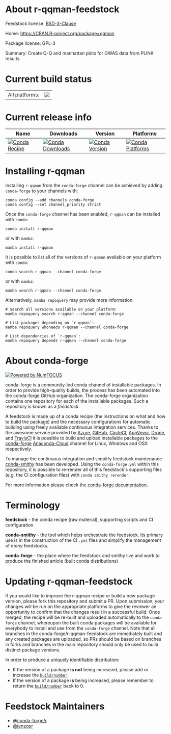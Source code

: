 About r-qqman-feedstock
=======================

Feedstock license: [BSD-3-Clause](https://github.com/conda-forge/r-qqman-feedstock/blob/main/LICENSE.txt)

Home: https://CRAN.R-project.org/package=qqman

Package license: GPL-3

Summary: Create Q-Q and manhattan plots for GWAS data from PLINK results.

Current build status
====================


<table><tr><td>All platforms:</td>
    <td>
      <a href="https://dev.azure.com/conda-forge/feedstock-builds/_build/latest?definitionId=8016&branchName=main">
        <img src="https://dev.azure.com/conda-forge/feedstock-builds/_apis/build/status/r-qqman-feedstock?branchName=main">
      </a>
    </td>
  </tr>
</table>

Current release info
====================

| Name | Downloads | Version | Platforms |
| --- | --- | --- | --- |
| [![Conda Recipe](https://img.shields.io/badge/recipe-r--qqman-green.svg)](https://anaconda.org/conda-forge/r-qqman) | [![Conda Downloads](https://img.shields.io/conda/dn/conda-forge/r-qqman.svg)](https://anaconda.org/conda-forge/r-qqman) | [![Conda Version](https://img.shields.io/conda/vn/conda-forge/r-qqman.svg)](https://anaconda.org/conda-forge/r-qqman) | [![Conda Platforms](https://img.shields.io/conda/pn/conda-forge/r-qqman.svg)](https://anaconda.org/conda-forge/r-qqman) |

Installing r-qqman
==================

Installing `r-qqman` from the `conda-forge` channel can be achieved by adding `conda-forge` to your channels with:

```
conda config --add channels conda-forge
conda config --set channel_priority strict
```

Once the `conda-forge` channel has been enabled, `r-qqman` can be installed with `conda`:

```
conda install r-qqman
```

or with `mamba`:

```
mamba install r-qqman
```

It is possible to list all of the versions of `r-qqman` available on your platform with `conda`:

```
conda search r-qqman --channel conda-forge
```

or with `mamba`:

```
mamba search r-qqman --channel conda-forge
```

Alternatively, `mamba repoquery` may provide more information:

```
# Search all versions available on your platform:
mamba repoquery search r-qqman --channel conda-forge

# List packages depending on `r-qqman`:
mamba repoquery whoneeds r-qqman --channel conda-forge

# List dependencies of `r-qqman`:
mamba repoquery depends r-qqman --channel conda-forge
```


About conda-forge
=================

[![Powered by
NumFOCUS](https://img.shields.io/badge/powered%20by-NumFOCUS-orange.svg?style=flat&colorA=E1523D&colorB=007D8A)](https://numfocus.org)

conda-forge is a community-led conda channel of installable packages.
In order to provide high-quality builds, the process has been automated into the
conda-forge GitHub organization. The conda-forge organization contains one repository
for each of the installable packages. Such a repository is known as a *feedstock*.

A feedstock is made up of a conda recipe (the instructions on what and how to build
the package) and the necessary configurations for automatic building using freely
available continuous integration services. Thanks to the awesome service provided by
[Azure](https://azure.microsoft.com/en-us/services/devops/), [GitHub](https://github.com/),
[CircleCI](https://circleci.com/), [AppVeyor](https://www.appveyor.com/),
[Drone](https://cloud.drone.io/welcome), and [TravisCI](https://travis-ci.com/)
it is possible to build and upload installable packages to the
[conda-forge](https://anaconda.org/conda-forge) [Anaconda-Cloud](https://anaconda.org/)
channel for Linux, Windows and OSX respectively.

To manage the continuous integration and simplify feedstock maintenance
[conda-smithy](https://github.com/conda-forge/conda-smithy) has been developed.
Using the ``conda-forge.yml`` within this repository, it is possible to re-render all of
this feedstock's supporting files (e.g. the CI configuration files) with ``conda smithy rerender``.

For more information please check the [conda-forge documentation](https://conda-forge.org/docs/).

Terminology
===========

**feedstock** - the conda recipe (raw material), supporting scripts and CI configuration.

**conda-smithy** - the tool which helps orchestrate the feedstock.
                   Its primary use is in the construction of the CI ``.yml`` files
                   and simplify the management of *many* feedstocks.

**conda-forge** - the place where the feedstock and smithy live and work to
                  produce the finished article (built conda distributions)


Updating r-qqman-feedstock
==========================

If you would like to improve the r-qqman recipe or build a new
package version, please fork this repository and submit a PR. Upon submission,
your changes will be run on the appropriate platforms to give the reviewer an
opportunity to confirm that the changes result in a successful build. Once
merged, the recipe will be re-built and uploaded automatically to the
`conda-forge` channel, whereupon the built conda packages will be available for
everybody to install and use from the `conda-forge` channel.
Note that all branches in the conda-forge/r-qqman-feedstock are
immediately built and any created packages are uploaded, so PRs should be based
on branches in forks and branches in the main repository should only be used to
build distinct package versions.

In order to produce a uniquely identifiable distribution:
 * If the version of a package **is not** being increased, please add or increase
   the [``build/number``](https://docs.conda.io/projects/conda-build/en/latest/resources/define-metadata.html#build-number-and-string).
 * If the version of a package **is** being increased, please remember to return
   the [``build/number``](https://docs.conda.io/projects/conda-build/en/latest/resources/define-metadata.html#build-number-and-string)
   back to 0.

Feedstock Maintainers
=====================

* [@conda-forge/r](https://github.com/conda-forge/r/)
* [@jenzopr](https://github.com/jenzopr/)

